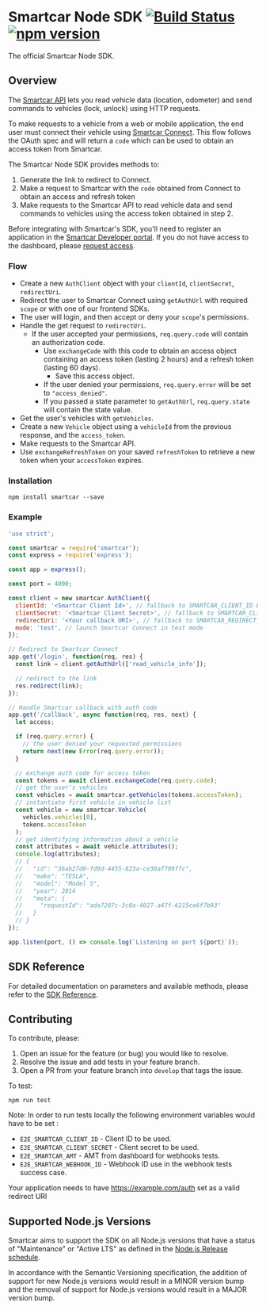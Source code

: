 # Smartcar Node SDK [![Build Status][ci-image]][ci-url] [![npm version][npm-image]][npm-url]

The official Smartcar Node SDK.

## Overview

The [Smartcar API](https://smartcar.com/docs) lets you read vehicle data
(location, odometer) and send commands to vehicles (lock, unlock) using HTTP requests.

To make requests to a vehicle from a web or mobile application, the end user
must connect their vehicle using
[Smartcar Connect](https://smartcar.com/docs/api#smartcar-connect).
This flow follows the OAuth spec and will return a `code` which can be used to
obtain an access token from Smartcar.

The Smartcar Node SDK provides methods to:

1. Generate the link to redirect to Connect.
2. Make a request to Smartcar with the `code` obtained from Connect to obtain an
   access and refresh token
3. Make requests to the Smartcar API to read vehicle data and send commands to
   vehicles using the access token obtained in step 2.

Before integrating with Smartcar's SDK, you'll need to register an application
in the [Smartcar Developer portal](https://developer.smartcar.com). If you do
not have access to the dashboard, please
[request access](https://smartcar.com/subscribe).

### Flow

- Create a new `AuthClient` object with your `clientId`, `clientSecret`,
  `redirectUri`.
- Redirect the user to Smartcar Connect using `getAuthUrl` with required `scope` or with one
  of our frontend SDKs.
- The user will login, and then accept or deny your `scope`'s permissions.
- Handle the get request to `redirectUri`.
  - If the user accepted your permissions, `req.query.code` will contain an
    authorization code.
    - Use `exchangeCode` with this code to obtain an access object
      containing an access token (lasting 2 hours) and a refresh token
      (lasting 60 days).
      - Save this access object.
    - If the user denied your permissions, `req.query.error` will be set
      to `"access_denied"`.
    - If you passed a state parameter to `getAuthUrl`, `req.query.state` will
      contain the state value.
- Get the user's vehicles with `getVehicles`.
- Create a new `Vehicle` object using a `vehicleId` from the previous response,
  and the `access_token`.
- Make requests to the Smartcar API.
- Use `exchangeRefreshToken` on your saved `refreshToken` to retrieve a new token
  when your `accessToken` expires.

### Installation

```shell
npm install smartcar --save
```

### Example

```javascript
'use strict';

const smartcar = require('smartcar');
const express = require('express');

const app = express();

const port = 4000;

const client = new smartcar.AuthClient({
  clientId: '<Smartcar Client Id>', // fallback to SMARTCAR_CLIENT_ID ENV variable
  clientSecret: '<Smartcar Client Secret>', // fallback to SMARTCAR_CLIENT_SECRET ENV variable
  redirectUri: '<Your callback URI>', // fallback to SMARTCAR_REDIRECT_URI ENV variable
  mode: 'test', // launch Smartcar Connect in test mode
});

// Redirect to Smartcar Connect
app.get('/login', function(req, res) {
  const link = client.getAuthUrl(['read_vehicle_info']);

  // redirect to the link
  res.redirect(link);
});

// Handle Smartcar callback with auth code
app.get('/callback', async function(req, res, next) {
  let access;

  if (req.query.error) {
    // the user denied your requested permissions
    return next(new Error(req.query.error));
  }

  // exchange auth code for access token
  const tokens = await client.exchangeCode(req.query.code);
  // get the user's vehicles
  const vehicles = await smartcar.getVehicles(tokens.accessToken);
  // instantiate first vehicle in vehicle list
  const vehicle = new smartcar.Vehicle(
    vehicles.vehicles[0],
    tokens.accessToken
  );
  // get identifying information about a vehicle
  const attributes = await vehicle.attributes();
  console.log(attributes);
  // {
  //   "id": "36ab27d0-fd9d-4455-823a-ce30af709ffc",
  //   "make": "TESLA",
  //   "model": "Model S",
  //   "year": 2014
  //   "meta": {
  //     "requestId": "ada7207c-3c0a-4027-a47f-6215ce6f7b93"
  //   }
  // }
});

app.listen(port, () => console.log(`Listening on port ${port}`));
```

## SDK Reference

For detailed documentation on parameters and available methods, please refer to
the [SDK Reference](doc/readme.md).

## Contributing

To contribute, please:

1. Open an issue for the feature (or bug) you would like to resolve.
2. Resolve the issue and add tests in your feature branch.
3. Open a PR from your feature branch into `develop` that tags the issue.

To test:

```shell
npm run test
```

Note: In order to run tests locally the following environment variables would have to be set :

- `E2E_SMARTCAR_CLIENT_ID` - Client ID to be used.
- `E2E_SMARTCAR_CLIENT_SECRET` - Client secret to be used.
- `E2E_SMARTCAR_AMT` - AMT from dashboard for webhooks tests.
- `E2E_SMARTCAR_WEBHOOK_ID` - Webhook ID use in the webhook tests success case.

Your application needs to have https://example.com/auth set as a valid redirect URI

[ci-url]: https://travis-ci.com/smartcar/node-sdk
[ci-image]: https://travis-ci.com/smartcar/node-sdk.svg?token=jMbuVtXPGeJMPdsn7RQ5&branch=master
[npm-url]: https://badge.fury.io/js/smartcar
[npm-image]: https://badge.fury.io/js/smartcar.svg

## Supported Node.js Versions

Smartcar aims to support the SDK on all Node.js versions that have a status of "Maintenance" or "Active LTS" as defined in the [Node.js Release schedule](https://github.com/nodejs/Release#release-schedule).

In accordance with the Semantic Versioning specification, the addition of support for new Node.js versions would result in a MINOR version bump and the removal of support for Node.js versions would result in a MAJOR version bump.